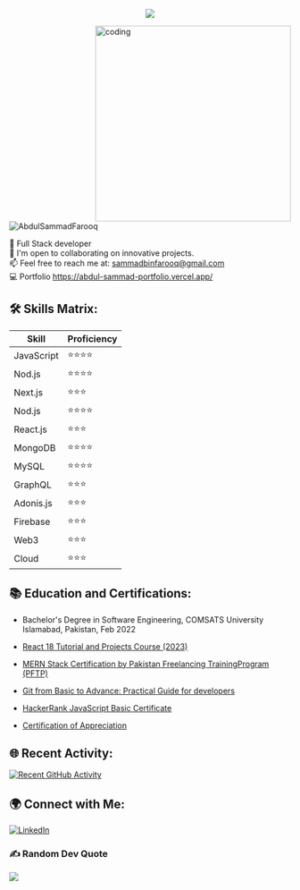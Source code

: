 <p align="center">
  <img src="https://capsule-render.vercel.app/api?type=waving&height=200&text=Abdul%20Sammad%20Farooq&fontAlign=50&fontAlignY=40&color=gradient&desc=Full%20Stack%20Developer%20|%20MERN%20|%20Web3%20|%20Cloud&descAlign=50&descAlignY=65"/>
</p>
<img align="right" alt="coding" width="350" src="https://i.pinimg.com/originals/50/83/e0/5083e0a2a7dcaae07c142e8b87036a27.gif"/>
<br/>
<br/>
<br/>

<p align="left"> <img src="https://komarev.com/ghpvc/?username=AbdulSammadFarooq&label=Profile%20views&color=0e75b6&style=flat" alt="AbdulSammadFarooq" /> </p>

🔭 Full Stack developer<br>
🤝 I'm open to collaborating on innovative projects.<br>
📫 Feel free to reach me at: [sammadbinfarooq@gmail.com](mailto:sammadbinfarooq@gmail.com) <br>
💻 Portfolio https://abdul-sammad-portfolio.vercel.app/


## 🛠️ Skills Matrix:

| Skill       | Proficiency |
|-------------|-------------|
| JavaScript  | ⭐⭐⭐⭐       |
| Nod.js      | ⭐⭐⭐⭐      |
| Next.js      | ⭐⭐⭐      |
| Nod.js      | ⭐⭐⭐⭐      |
| React.js     | ⭐⭐⭐         |
| MongoDB     | ⭐⭐⭐⭐         |
| MySQL     | ⭐⭐⭐⭐         |
| GraphQL     | ⭐⭐⭐         |
| Adonis.js     | ⭐⭐⭐         |
| Firebase     | ⭐⭐⭐         |
| Web3    | ⭐⭐⭐         |
| Cloud     | ⭐⭐⭐         |

## 📚 Education and Certifications:

- Bachelor's Degree in Software Engineering, COMSATS University Islamabad, Pakistan, Feb 2022

- [React 18 Tutorial and Projects Course (2023)](https://www.udemy.com/certificate/UC-e1f69cab-ffd5-457b-af9e-e097755fed1d/)

- [MERN Stack Certification by Pakistan Freelancing TrainingProgram (PFTP)](https://drive.google.com/file/d/110i8icIG6z5NsrGX0uit8NlH5WeN7Wi2/view?usp=drive_link)

- [Git from Basic to Advance: Practical Guide for developers](https://www.udemy.com/certificate/UC-d5c5e9f4-2a1b-4f68-80bd-c7973acf5372/) 

- [HackerRank JavaScript Basic Certificate](https://www.hackerrank.com/certificates/0cdf13753634)

- [Certification of Appreciation](https://drive.google.com/file/d/1UbcCPVW4FDGbnxUClUprLFcUEaZI_cf7/view?usp=drive_link)

## 🌐 Recent Activity:

[![Recent GitHub Activity](https://github-readme-stats.vercel.app/api?username=AbdulSammadFarooq&show_icons=true&count_private=true&hide=prs&theme=radical)](https://github.com/AbdulSammadFarooq)

## 🌍 Connect with Me:

[![LinkedIn](https://img.shields.io/badge/LinkedIn-%230077B5.svg?logo=linkedin&logoColor=white)](https://www.linkedin.com/in/abdul-sammad-farooq)

### ✍️ Random Dev Quote
![](https://quotes-github-readme.vercel.app/api?type=vertical&theme=radical)
